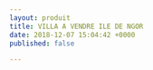 ```yaml
---
layout: produit
title: VILLA A VENDRE ILE DE NGOR
date: 2018-12-07 15:04:42 +0000
published: false

---
```

